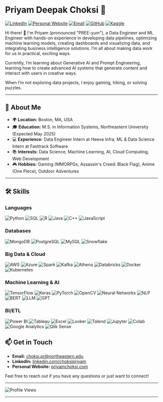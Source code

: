 # Priyam Deepak Choksi 🌟

[![LinkedIn](https://img.shields.io/badge/LinkedIn-blue?style=flat&logo=linkedin&logoColor=white)](https://linkedin.com/choksipriyam)
[![Personal Website](https://img.shields.io/badge/Website-pink?style=flat&logo=google-chrome&logoColor=white)](https://priyamchoksi.com)
[![Email](https://img.shields.io/badge/Email-red?style=flat&logo=gmail&logoColor=white)](mailto:choksi.pr@northeastern.edu)
[![GitHub](https://img.shields.io/badge/GitHub-black?style=flat&logo=github&logoColor=white)](https://github.com/priyam-choksi)
[![Kaggle](https://img.shields.io/badge/Kaggle-blue?style=flat&logo=kaggle&logoColor=white)](https://www.kaggle.com/priyamchoksi)

Hi there! 👋 I'm Priyam (pronounced "PREE-yum"), a Data Engineer and ML Engineer with hands-on experience in developing data pipelines, optimizing machine learning models, creating dashboards and visualizing data, and integrating business intelligence solutions. I’m all about making data work for us in practical, exciting ways.   

Currently, I’m learning about Generative AI and Prompt Engineering, learning how to create advanced AI systems that generate content and interact with users in creative ways.

When I’m not exploring data projects, I enjoy gaming, hiking, or solving puzzles.

---

## 🚀 About Me

- 🌍 **Location:** Boston, MA, USA
- 🎓 **Education:** M.S. in Information Systems, Northeastern University (Expected May 2025)
- 💻 **Experience:** Data Engineer Intern at Heeva Infra, ML & Data Science Intern at Fasttrack Software
- 📚 **Interests:** Data Science, Machine Learning, AI, Cloud Computing, Web Development
- 🎮 **Hobbies:** Gaming (MMORPGs, Assassin's Creed: Black Flag), Anime (One Piece), Outdoor Adventures

---

## 🛠️ Skills

### Languages
![Python](https://img.shields.io/badge/Python-blue?style=flat&logo=python&logoColor=white)
![SQL](https://img.shields.io/badge/SQL-lightgrey?style=flat&logo=postgresql&logoColor=white)
![R](https://img.shields.io/badge/R-blue?style=flat&logo=r&logoColor=white)
![Java](https://img.shields.io/badge/Java-orange?style=flat&logo=java&logoColor=white)
![C++](https://img.shields.io/badge/C++-blue?style=flat&logo=c%2B%2B&logoColor=white)
![JavaScript](https://img.shields.io/badge/JavaScript-yellow?style=flat&logo=javascript&logoColor=white)

### Databases
![MongoDB](https://img.shields.io/badge/MongoDB-green?style=flat&logo=mongodb&logoColor=white)
![PostgreSQL](https://img.shields.io/badge/PostgreSQL-blue?style=flat&logo=postgresql&logoColor=white)
![MySQL](https://img.shields.io/badge/MySQL-blue?style=flat&logo=mysql&logoColor=white)
![Snowflake](https://img.shields.io/badge/Snowflake-blue?style=flat&logo=snowflake&logoColor=white)

### Big Data & Cloud
![AWS](https://img.shields.io/badge/AWS-black?style=flat&logo=amazonaws&logoColor=white)
![Azure](https://img.shields.io/badge/Azure-blue?style=flat&logo=microsoftazure&logoColor=white)
![Spark](https://img.shields.io/badge/Apache%20Spark-red?style=flat&logo=apachespark&logoColor=white)
![Kafka](https://img.shields.io/badge/Apache%20Kafka-black?style=flat&logo=apachekafka&logoColor=white)
![Athena](https://img.shields.io/badge/Athena-orange?style=flat&logo=amazonaws&logoColor=white)
![Databricks](https://img.shields.io/badge/Databricks-red?style=flat&logo=databricks&logoColor=white)
![Docker](https://img.shields.io/badge/Docker-blue?style=flat&logo=docker&logoColor=white)
![Kubernetes](https://img.shields.io/badge/Kubernetes-blue?style=flat&logo=kubernetes&logoColor=white)

### Machine Learning & AI
![TensorFlow](https://img.shields.io/badge/TensorFlow-orange?style=flat&logo=tensorflow&logoColor=white)
![Keras](https://img.shields.io/badge/Keras-red?style=flat&logo=keras&logoColor=white)
![PyTorch](https://img.shields.io/badge/PyTorch-red?style=flat&logo=pytorch&logoColor=white)
![OpenCV](https://img.shields.io/badge/OpenCV-blue?style=flat&logo=opencv&logoColor=white)
![Neural Networks](https://img.shields.io/badge/Neural%20Networks-lightblue?style=flat&logo=tensorflow&logoColor=white)
![NLP](https://img.shields.io/badge/NLP-blue?style=flat&logo=google&logoColor=white)
![BERT](https://img.shields.io/badge/BERT-yellow?style=flat&logo=google&logoColor=white)
![LLM](https://img.shields.io/badge/LLM-green?style=flat&logo=openaigym&logoColor=white)
![GPT](https://img.shields.io/badge/GPT-lightblue?style=flat&logo=openai&logoColor=white)

### BI/ETL
![Power BI](https://img.shields.io/badge/Power%20BI-yellow?style=flat&logo=powerbi&logoColor=white)
![Tableau](https://img.shields.io/badge/Tableau-blue?style=flat&logo=tableau&logoColor=white)
![Excel](https://img.shields.io/badge/Excel-green?style=flat&logo=microsoftexcel&logoColor=white)
![Looker](https://img.shields.io/badge/Looker-blue?style=flat&logo=looker&logoColor=white)
![Talend](https://img.shields.io/badge/Talend-lightblue?style=flat&logo=talend&logoColor=white)
![Jupyter](https://img.shields.io/badge/Jupyter-orange?style=flat&logo=jupyter&logoColor=white)
![Colab](https://img.shields.io/badge/Colab-blue?style=flat&logo=googlecolab&logoColor=white)
![Google Analytics](https://img.shields.io/badge/Google%20Analytics-orange?style=flat&logo=googleanalytics&logoColor=white)
![Qlik Sense](https://img.shields.io/badge/Qlik%20Sense-green?style=flat&logo=qlik&logoColor=white)

## 📫 Get in Touch

- **Email:** [choksi.pr@northeastern.edu](mailto:choksi.pr@northeastern.edu)
- **LinkedIn:** [linkedin.com/choksipriyam](https://linkedin.com/choksipriyam)
- **Personal Website:** [priyamchoksi.com](https://priyamchoksi.com)

Feel free to reach out if you have any questions or just want to connect!

---

![Profile Views](https://komarev.com/ghpvc/?username=priyamchoksi&color=blue)

---
